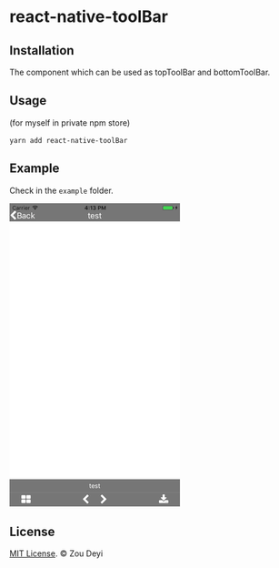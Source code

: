 # react-native-toolBar

## Installation
The component which can be used as topToolBar and bottomToolBar.

## Usage
 (for myself in private npm store)
```
yarn add react-native-toolBar
```

## Example
Check in the `example` folder.

![Demo](https://raw.githubusercontent.com/ZackLeonardo/react-native-toolBar/master/example/screenShot.png)

## License

[MIT License](http://opensource.org/licenses/mit-license.html). © Zou Deyi
